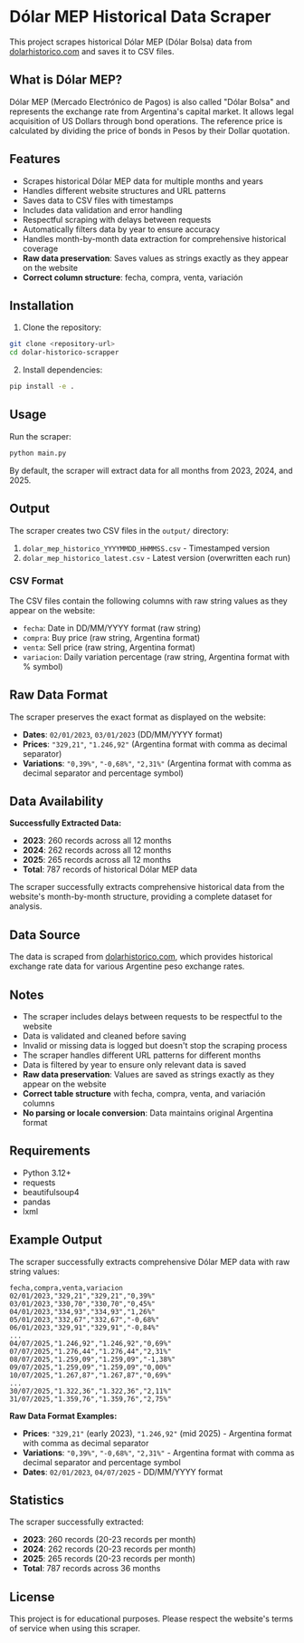 # Dólar MEP Historical Data Scraper

This project scrapes historical Dólar MEP (Dólar Bolsa) data from [dolarhistorico.com](https://dolarhistorico.com/cotizacion-dolar-mep) and saves it to CSV files.

## What is Dólar MEP?

Dólar MEP (Mercado Electrónico de Pagos) is also called "Dólar Bolsa" and represents the exchange rate from Argentina's capital market. It allows legal acquisition of US Dollars through bond operations. The reference price is calculated by dividing the price of bonds in Pesos by their Dollar quotation.

## Features

- Scrapes historical Dólar MEP data for multiple months and years
- Handles different website structures and URL patterns
- Saves data to CSV files with timestamps
- Includes data validation and error handling
- Respectful scraping with delays between requests
- Automatically filters data by year to ensure accuracy
- Handles month-by-month data extraction for comprehensive historical coverage
- **Raw data preservation**: Saves values as strings exactly as they appear on the website
- **Correct column structure**: fecha, compra, venta, variación

## Installation

1. Clone the repository:
```bash
git clone <repository-url>
cd dolar-historico-scrapper
```

2. Install dependencies:
```bash
pip install -e .
```

## Usage

Run the scraper:
```bash
python main.py
```

By default, the scraper will extract data for all months from 2023, 2024, and 2025.

## Output

The scraper creates two CSV files in the `output/` directory:

1. `dolar_mep_historico_YYYYMMDD_HHMMSS.csv` - Timestamped version
2. `dolar_mep_historico_latest.csv` - Latest version (overwritten each run)

### CSV Format

The CSV files contain the following columns with raw string values as they appear on the website:

- `fecha`: Date in DD/MM/YYYY format (raw string)
- `compra`: Buy price (raw string, Argentina format)
- `venta`: Sell price (raw string, Argentina format)
- `variacion`: Daily variation percentage (raw string, Argentina format with % symbol)

## Raw Data Format

The scraper preserves the exact format as displayed on the website:

- **Dates**: `02/01/2023`, `03/01/2023` (DD/MM/YYYY format)
- **Prices**: `"329,21"`, `"1.246,92"` (Argentina format with comma as decimal separator)
- **Variations**: `"0,39%"`, `"-0,68%"`, `"2,31%"` (Argentina format with comma as decimal separator and percentage symbol)

## Data Availability

**Successfully Extracted Data:**
- **2023**: 260 records across all 12 months
- **2024**: 262 records across all 12 months  
- **2025**: 265 records across all 12 months
- **Total**: 787 records of historical Dólar MEP data

The scraper successfully extracts comprehensive historical data from the website's month-by-month structure, providing a complete dataset for analysis.

## Data Source

The data is scraped from [dolarhistorico.com](https://dolarhistorico.com/cotizacion-dolar-mep), which provides historical exchange rate data for various Argentine peso exchange rates.

## Notes

- The scraper includes delays between requests to be respectful to the website
- Data is validated and cleaned before saving
- Invalid or missing data is logged but doesn't stop the scraping process
- The scraper handles different URL patterns for different months
- Data is filtered by year to ensure only relevant data is saved
- **Raw data preservation**: Values are saved as strings exactly as they appear on the website
- **Correct table structure** with fecha, compra, venta, and variación columns
- **No parsing or locale conversion**: Data maintains original Argentina format

## Requirements

- Python 3.12+
- requests
- beautifulsoup4
- pandas
- lxml

## Example Output

The scraper successfully extracts comprehensive Dólar MEP data with raw string values:

```
fecha,compra,venta,variacion
02/01/2023,"329,21","329,21","0,39%"
03/01/2023,"330,70","330,70","0,45%"
04/01/2023,"334,93","334,93","1,26%"
05/01/2023,"332,67","332,67","-0,68%"
06/01/2023,"329,91","329,91","-0,84%"
...
04/07/2025,"1.246,92","1.246,92","0,69%"
07/07/2025,"1.276,44","1.276,44","2,31%"
08/07/2025,"1.259,09","1.259,09","-1,38%"
09/07/2025,"1.259,09","1.259,09","0,00%"
10/07/2025,"1.267,87","1.267,87","0,69%"
...
30/07/2025,"1.322,36","1.322,36","2,11%"
31/07/2025,"1.359,76","1.359,76","2,75%"
```

**Raw Data Format Examples:**
- **Prices**: `"329,21"` (early 2023), `"1.246,92"` (mid 2025) - Argentina format with comma as decimal separator
- **Variations**: `"0,39%"`, `"-0,68%"`, `"2,31%"` - Argentina format with comma as decimal separator and percentage symbol
- **Dates**: `02/01/2023`, `04/07/2025` - DD/MM/YYYY format

## Statistics

The scraper successfully extracted:
- **2023**: 260 records (20-23 records per month)
- **2024**: 262 records (20-23 records per month)
- **2025**: 265 records (20-23 records per month)
- **Total**: 787 records across 36 months

## License

This project is for educational purposes. Please respect the website's terms of service when using this scraper.
